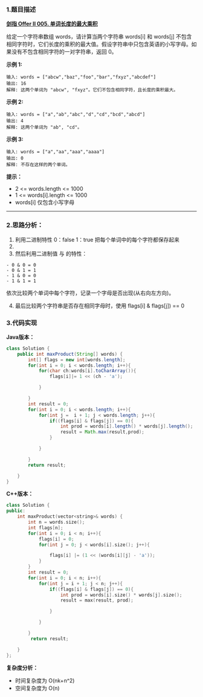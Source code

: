 ### 1.题目描述

 **[剑指 Offer II 005. 单词长度的最大乘积](https://leetcode-cn.com/problems/aseY1I/)** 
 
 给定一个字符串数组 words，请计算当两个字符串 words[i] 和 words[j] 不包含相同字符时，它们长度的乘积的最大值。假设字符串中只包含英语的小写字母。如果没有不包含相同字符的一对字符串，返回 0。

 

**示例 1:**
```
输入: words = ["abcw","baz","foo","bar","fxyz","abcdef"]
输出: 16 
解释: 这两个单词为 "abcw", "fxyz"。它们不包含相同字符，且长度的乘积最大。
```
**示例 2:**
```
输入: words = ["a","ab","abc","d","cd","bcd","abcd"]
输出: 4 
解释: 这两个单词为 "ab", "cd"。
```
**示例 3:**
```
输入: words = ["a","aa","aaa","aaaa"]
输出: 0 
解释: 不存在这样的两个单词。
```
 

**提示：**

- 2 <= words.length <= 1000
- 1 <= words[i].length <= 1000
- words[i] 仅包含小写字母

-----------------------------------------------

### 2.思路分析：

1. 利用二进制特性 0：false 1：true 把每个单词中的每个字符都保存起来
2. 
3. 然后利用二进制值 与 的特性：
```
- 0 & 0 = 0
- 0 & 1 = 1 
- 1 & 0 = 0
- 1 & 1 = 1 
```

依次比较两个单词中每个字符，记录一个字母是否出现(从右向左方向)。

4. 最后比较两个字符串是否存在相同字母时，使用 flags[i] & flags[j]) == 0



### 3.代码实现

**Java版本：**

```Java
class Solution {
    public int maxProduct(String[] words) {
        int[] flags = new int[words.length];
        for(int i = 0; i < words.length; i++){
            for(char ch:words[i].toCharArray()){
                flags[i]|= 1 << (ch - 'a');

            }

        }
        int result = 0;
        for(int i = 0; i < words.length; i++){
            for(int j =  i + 1; j < words.length; j++){
                if((flags[i] & flags[j]) == 0){
                    int prod = words[i].length() * words[j].length();
                    result = Math.max(result,prod);
                }

            }

        }
        return result;

    }
}
```

**C++版本：**

```C++
class Solution {
public:
    int maxProduct(vector<string>& words) {
        int n = words.size();
        int flags[n];
        for(int i = 0; i < n; i++){
            flags[i] = 0;
            for(int j = 0; j < words[i].size(); j++){

                flags[i] |= (1 << (words[i][j] - 'a'));
            }
        }
        int result = 0;
        for(int i = 0; i < n; i++){
            for(int j = i + 1; j < n; j++){
                if((flags[i] & flags[j]) == 0){
                    int prod = words[i].size() * words[j].size();
                    result = max(result, prod);

                }

            }

        }
         return result;

    }
};
```

**复杂度分析：**
- 时间复杂度为 O(nk+n^2)
- 空间复杂度为 O(n)
